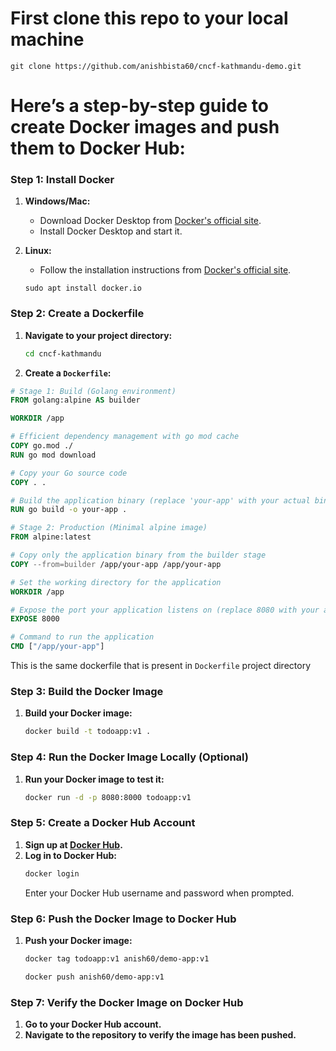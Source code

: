 # First clone this repo to your local machine 

```
git clone https://github.com/anishbista60/cncf-kathmandu-demo.git
```

# Here’s a step-by-step guide to create Docker images and push them to Docker Hub:

### Step 1: Install Docker
1. **Windows/Mac:**
   - Download Docker Desktop from [Docker's official site](https://www.docker.com/products/docker-desktop).
   - Install Docker Desktop and start it.

2. **Linux:**
   - Follow the installation instructions from [Docker's official site](https://docs.docker.com/engine/install/).
   ```
   sudo apt install docker.io
   ```

### Step 2: Create a Dockerfile
1. **Navigate to your project directory:**
   ```bash
   cd cncf-kathmandu
   ```

2. **Create a `Dockerfile`:** 
```Dockerfile
# Stage 1: Build (Golang environment)
FROM golang:alpine AS builder

WORKDIR /app

# Efficient dependency management with go mod cache
COPY go.mod ./
RUN go mod download

# Copy your Go source code
COPY . .

# Build the application binary (replace 'your-app' with your actual binary name)
RUN go build -o your-app .

# Stage 2: Production (Minimal alpine image)
FROM alpine:latest

# Copy only the application binary from the builder stage
COPY --from=builder /app/your-app /app/your-app

# Set the working directory for the application
WORKDIR /app

# Expose the port your application listens on (replace 8080 with your actual port)
EXPOSE 8000

# Command to run the application
CMD ["/app/your-app"]
```
This is the same dockerfile that is present in `Dockerfile` project directory

### Step 3: Build the Docker Image
1. **Build your Docker image:**
   ```bash
   docker build -t todoapp:v1 .
   ```

### Step 4: Run the Docker Image Locally (Optional)
1. **Run your Docker image to test it:**
  
   ```bash
   docker run -d -p 8080:8000 todoapp:v1
   ```

### Step 5: Create a Docker Hub Account
1. **Sign up at [Docker Hub](https://hub.docker.com/signup).**
2. **Log in to Docker Hub:**
   ```bash
   docker login
   ```
   Enter your Docker Hub username and password when prompted.

### Step 6: Push the Docker Image to Docker Hub
1. **Push your Docker image:**
   ```bash
   docker tag todoapp:v1 anish60/demo-app:v1
   ```
   
   ```bash
   docker push anish60/demo-app:v1
   ```

### Step 7: Verify the Docker Image on Docker Hub
1. **Go to your Docker Hub account.**
2. **Navigate to the repository to verify the image has been pushed.**

